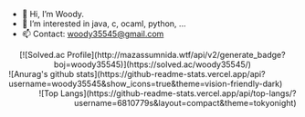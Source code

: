 - 👋 Hi, I’m Woody. 
- 👀 I’m interested in java, c, ocaml, python, ...
- 📫 Contact: woody35545@gmail.com

<!---
woody35545/woody35545 is a ✨ special ✨ repository because its `README.md` (this file) appears on your GitHub profile.
You can click the Preview link to take a look at your changes.
--->
<div align="center">
[![Solved.ac Profile](http://mazassumnida.wtf/api/v2/generate_badge?boj=woody35545)](https://solved.ac/woody35545/)
 </div>
 
<div align="left">
![Anurag's github stats](https://github-readme-stats.vercel.app/api?username=woody35545&show_icons=true&theme=vision-friendly-dark)
 </div>
 
 <div align="right">
![Top Langs](https://github-readme-stats.vercel.app/api/top-langs/?username=6810779s&layout=compact&theme=tokyonight)
</div>

<!-- theme = tokyonight-->
